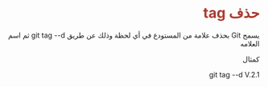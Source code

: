 <div  dir="rtl">  <h1  style="color:#B03A2E"  > حذف tag </h1>

<p> يسمح Git بحذف علامة من المستودع في أي لحظة وذلك عن طريق git tag --d ثم اسم العلامه </p>
<p> كمثال </p>
<p>git tag --d V.2.1  </p></div>